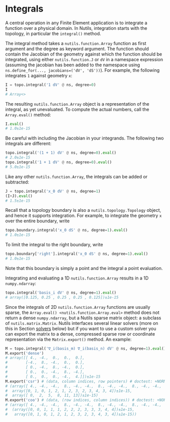 # Integrals

A central operation in any Finite Element application is to integrate a
function over a physical domain. In Nutils, integration starts with the
topology, in particular the `integral()` method.

The integral method takes a `nutils.function.Array` function as first argument
and the degree as keyword argument. The function should contain the Jacobian of
the geometry against which the function should be integrated, using either
`nutils.function.J` or `dV` in a namespace expression (assuming the jacobian
has been added to the namespace using `ns.define_for(..., jacobians=('dV',
'dS'))`). For example, the following integrates `1` against geometry `x`:

```python
I = topo.integral('1 dV' @ ns, degree=0)
I
# Array<>
```

The resulting `nutils.function.Array` object is a representation of the
integral, as yet unevaluated. To compute the actual numbers, call the
`Array.eval()` method:

```python
I.eval()
# 1.0±1e-15
```

Be careful with including the Jacobian in your integrands.  The following two
integrals are different:

```python
topo.integral('(1 + 1) dV' @ ns, degree=0).eval()
# 2.0±1e-15
topo.integral('1 + 1 dV' @ ns, degree=0).eval()
# 5.0±1e-15
```

Like any other `nutils.function.Array`, the integrals can be added or
subtracted:

```python
J = topo.integral('x_0 dV' @ ns, degree=1)
(I+J).eval()
# 1.5±1e-15
```

Recall that a topology boundary is also a `nutils.topology.Topology` object,
and hence it supports integration.  For example, to integrate the geometry `x`
over the entire boundary, write

```python
topo.boundary.integral('x_0 dS' @ ns, degree=1).eval()
# 1.0±1e-15
```

To limit the integral to the right boundary, write

```python
topo.boundary['right'].integral('x_0 dS' @ ns, degree=1).eval()
# 1.0±1e-15
```

Note that this boundary is simply a point and the integral a point evaluation.

Integrating and evaluating a 1D `nutils.function.Array` results in a 1D
`numpy.ndarray`:

```python
topo.integral('basis_i dV' @ ns, degree=1).eval()
# array([0.125, 0.25 , 0.25 , 0.25 , 0.125])±1e-15
```

Since the integrals of 2D `nutils.function.Array` functions are usually sparse,
the `Array.eval() <nutils.function.Array.eval>` method does not return a dense
`numpy.ndarray`, but a Nutils sparse matrix object: a subclass of
`nutils.matrix.Matrix`.  Nutils interfaces several linear solvers (more on this
in Section [solvers](tutorial-solvers.md) below) but if you want to use a
custom solver you can export the matrix to a dense, compressed sparse row or
coordinate representation via the `Matrix.export()` method.  An example:

```python
M = topo.integral('∇_i(basis_m) ∇_i(basis_n) dV' @ ns, degree=1).eval()
M.export('dense')
# array([[ 4., -4.,  0.,  0.,  0.],
#        [-4.,  8., -4.,  0.,  0.],
#        [ 0., -4.,  8., -4.,  0.],
#        [ 0.,  0., -4.,  8., -4.],
#        [ 0.,  0.,  0., -4.,  4.]])±1e-15
M.export('csr') # (data, column indices, row pointers) # doctest: +NORMALIZE_WHITESPACE
# (array([ 4., -4., -4.,  8., -4., -4.,  8., -4., -4.,  8., -4., -4.,  4.])±1e-15,
#  array([0, 1, 0, 1, 2, 1, 2, 3, 2, 3, 4, 3, 4])±1e-15,
#  array([ 0,  2,  5,  8, 11, 13])±1e-15)
M.export('coo') # (data, (row indices, column indices)) # doctest: +NORMALIZE_WHITESPACE
# (array([ 4., -4., -4.,  8., -4., -4.,  8., -4., -4.,  8., -4., -4.,  4.])±1e-15,
#  (array([0, 0, 1, 1, 1, 2, 2, 2, 3, 3, 3, 4, 4])±1e-15,
#   array([0, 1, 0, 1, 2, 1, 2, 3, 2, 3, 4, 3, 4])±1e-15))
```
